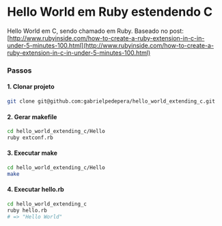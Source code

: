 # Hello World em Ruby estendendo C

Hello World em C, sendo chamado em Ruby. Baseado no post:  [http://www.rubyinside.com/how-to-create-a-ruby-extension-in-c-in-under-5-minutes-100.html](http://www.rubyinside.com/how-to-create-a-ruby-extension-in-c-in-under-5-minutes-100.html)

### Passos

#### 1. Clonar projeto

```bash
git clone git@github.com:gabrielpedepera/hello_world_extending_c.git
```
#### 2. Gerar makefile

```bash
cd hello_world_extending_c/Hello
ruby extconf.rb
```

#### 3. Executar make

```bash
cd hello_world_extending_c/Hello
make
```

#### 4. Executar hello.rb

```bash
cd hello_world_extending_c
ruby hello.rb
# => "Hello World"
```
